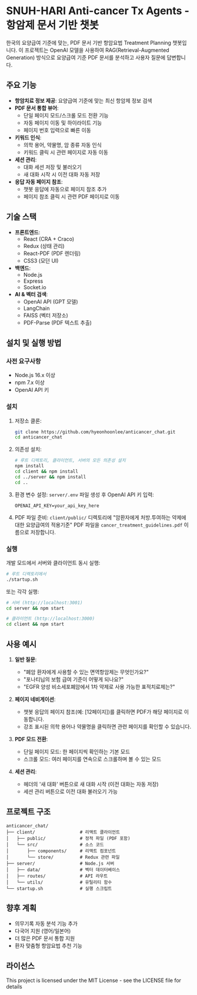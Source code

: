 # SNUH-HARI Anti-cancer Tx Agents - 항암제 문서 기반 챗봇

한국의 요양급여 기준에 맞는, PDF 문서 기반 항암요법 Treatment Planning 챗봇입니다. 
이 프로젝트는 OpenAI 모델을 사용하여 RAG(Retrieval-Augmented Generation) 방식으로 요양급여 기준 PDF 문서를 분석하고 사용자 질문에 답변합니다.

## 주요 기능

- **항암치료 정보 제공**: 요양급여 기준에 맞는 최신 항암제 정보 검색
- **PDF 문서 통합 뷰어**: 
  - 단일 페이지 모드/스크롤 모드 전환 기능
  - 자동 페이지 이동 및 하이라이트 기능
  - 페이지 번호 입력으로 빠른 이동
- **키워드 인식**: 
  - 의학 용어, 약물명, 암 종류 자동 인식
  - 키워드 클릭 시 관련 페이지로 자동 이동
- **세션 관리**:
  - 대화 세션 저장 및 불러오기
  - 새 대화 시작 시 이전 대화 자동 저장
- **응답 자동 페이지 참조**: 
  - 챗봇 응답에 자동으로 페이지 참조 추가
  - 페이지 참조 클릭 시 관련 PDF 페이지로 이동

## 기술 스택

- **프론트엔드**: 
  - React (CRA + Craco)
  - Redux (상태 관리)
  - React-PDF (PDF 렌더링)
  - CSS3 (모던 UI)
- **백엔드**: 
  - Node.js
  - Express
  - Socket.io
- **AI & 벡터 검색**: 
  - OpenAI API (GPT 모델)
  - LangChain
  - FAISS (벡터 저장소)
  - PDF-Parse (PDF 텍스트 추출)

## 설치 및 실행 방법

### 사전 요구사항

- Node.js 16.x 이상
- npm 7.x 이상
- OpenAI API 키

### 설치

1. 저장소 클론:
   ```bash
   git clone https://github.com/hyeonhoonlee/anticancer_chat.git
   cd anticancer_chat
   ```

2. 의존성 설치:
   ```bash
   # 루트 디렉토리, 클라이언트, 서버의 모든 의존성 설치
   npm install
   cd client && npm install
   cd ../server && npm install
   cd ..
   ```

3. 환경 변수 설정:
   `server/.env` 파일 생성 후 OpenAI API 키 입력:
   ```
   OPENAI_API_KEY=your_api_key_here
   ```

4. PDF 파일 준비:
   `client/public/` 디렉토리에 "암환자에게 처방․투여하는 약제에 대한 요양급여의 적용기준" PDF 파일을 `cancer_treatment_guidelines.pdf` 이름으로 저장합니다.

### 실행

개발 모드에서 서버와 클라이언트 동시 실행:
```bash
# 루트 디렉토리에서
./startup.sh
```

또는 각각 실행:
```bash
# 서버 (http://localhost:3001)
cd server && npm start

# 클라이언트 (http://localhost:3000)
cd client && npm start
```

## 사용 예시

1. **일반 질문**:
   - "폐암 환자에게 사용할 수 있는 면역항암제는 무엇인가요?"
   - "포나티닙의 보험 급여 기준이 어떻게 되나요?"
   - "EGFR 양성 비소세포폐암에서 1차 약제로 사용 가능한 표적치료제는?"

2. **페이지 네비게이션**:
   - 챗봇 응답의 페이지 참조(예: [12페이지])를 클릭하면 PDF가 해당 페이지로 이동합니다.
   - 강조 표시된 의학 용어나 약물명을 클릭하면 관련 페이지를 확인할 수 있습니다.

3. **PDF 모드 전환**:
   - 단일 페이지 모드: 한 페이지씩 확인하는 기본 모드
   - 스크롤 모드: 여러 페이지를 연속으로 스크롤하며 볼 수 있는 모드

4. **세션 관리**:
   - 헤더의 '새 대화' 버튼으로 새 대화 시작 (이전 대화는 자동 저장)
   - 세션 관리 버튼으로 이전 대화 불러오기 가능

## 프로젝트 구조

```
anticancer_chat/
├── client/                 # 리액트 클라이언트
│   ├── public/             # 정적 파일 (PDF 포함)
│   └── src/                # 소스 코드
│       ├── components/     # 리액트 컴포넌트
│       └── store/          # Redux 관련 파일
├── server/                 # Node.js 서버
│   ├── data/               # 벡터 데이터베이스
│   ├── routes/             # API 라우트
│   └── utils/              # 유틸리티 함수
└── startup.sh              # 실행 스크립트
```

## 향후 계획

- 의무기록 자동 분석 기능 추가
- 다국어 지원 (영어/일본어)
- 더 많은 PDF 문서 통합 지원
- 환자 맞춤형 항암요법 추천 기능

## 라이선스

This project is licensed under the MIT License - see the LICENSE file for details